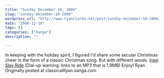 ```yaml
---
title: "Sunday December 10, 2006"
slug: "sunday-december-10-2006"
wordpress_url: "http://www.ryanclarke.net/post/sunday-december-10-2006/"
date: "2006-12-10"
tags: []
categories: ["Xanga"]
description: ""

---
```


In keeping with the holiday spirit, I figured I'd share some secular Christmas cheer in the form of a classic Christmas song. But with different words.
[Iraqi Slay Ride](http://www.spaff.com/mp3/Spaff.com%20Iraq%20parody%20-%20Slay%20Ride%20%28%7E%20Sleigh%20Ride%29.mp3) (Dial-up warning: links to an MP3 that is 1.9MB)
Enjoy!
Ryan
Originally posted at classicalRyan.xanga.com
